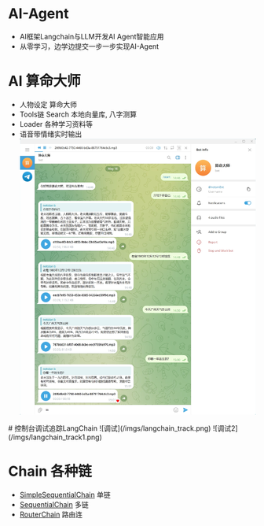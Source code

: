 # AI-Agent
- AI框架Langchain与LLM开发AI Agent智能应用
- 从零学习，边学边提交一步一步实现AI-Agent

# AI 算命大师
- 人物设定 算命大师
- Tools链 Search 本地向量库, 八字测算
- Loader 各种学习资料等
- 语音带情绪实时输出
![对话效果](/imgs/chat.png)
​<audio id="audio" src="/Chapter8/nohappy.mp3">
</audio>
​<audio id="audio" src="/Chapter8/算命先手出生年月.mp3">
</audio>
# 控制台调试追踪LangChain
![调试](/imgs/langchain_track.png)
![调试2](/imgs/langchain_track1.png)


# Chain 各种链
- [SimpleSequentialChain](Chapter5/03Chain.ipynb) 单链
- [SequentialChain](Chapter5/03Chain.ipynb) 多链
- [RouterChain](Chapter5/05RouterChain.ipynb) 路由连
